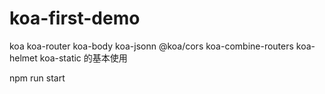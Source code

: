 # koa-first-demo
koa koa-router koa-body koa-jsonn @koa/cors koa-combine-routers koa-helmet koa-static 的基本使用

npm run start
